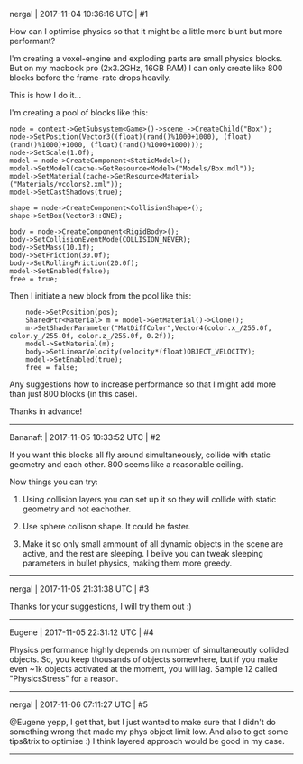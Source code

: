 nergal | 2017-11-04 10:36:16 UTC | #1

How can I optimise physics so that it might be a little more blunt but more performant? 

I'm creating a voxel-engine and exploding parts are small physics blocks. But on my macbook pro (2x3.2GHz, 16GB RAM) I can only create like 800 blocks before the frame-rate drops heavily.

This is how I do it...

I'm creating a pool of blocks like this:

    node = context->GetSubsystem<Game>()->scene_->CreateChild("Box");
    node->SetPosition(Vector3((float)(rand()%1000+1000), (float)(rand()%1000)+1000, (float)(rand()%1000+1000)));
    node->SetScale(1.0f);
    model = node->CreateComponent<StaticModel>();
    model->SetModel(cache->GetResource<Model>("Models/Box.mdl"));
    model->SetMaterial(cache->GetResource<Material>("Materials/vcolors2.xml"));
    model->SetCastShadows(true);

    shape = node->CreateComponent<CollisionShape>();
    shape->SetBox(Vector3::ONE);

    body = node->CreateComponent<RigidBody>();
    body->SetCollisionEventMode(COLLISION_NEVER);
    body->SetMass(10.1f);
    body->SetFriction(30.0f);
    body->SetRollingFriction(20.0f);
    model->SetEnabled(false);
    free = true;

Then I initiate a new block from the pool like this:
   
        node->SetPosition(pos);
        SharedPtr<Material> m = model->GetMaterial()->Clone();
        m->SetShaderParameter("MatDiffColor",Vector4(color.x_/255.0f, color.y_/255.0f, color.z_/255.0f, 0.2f));
        model->SetMaterial(m);
        body->SetLinearVelocity(velocity*(float)OBJECT_VELOCITY);
        model->SetEnabled(true);
        free = false;

Any suggestions how to increase performance so that I might add more than just 800 blocks (in this case).

Thanks in advance!

-------------------------

Bananaft | 2017-11-05 10:33:52 UTC | #2

If you want this blocks all fly around simultaneously, collide with static geometry and each other. 800 seems like a reasonable ceiling.

Now things you can try:

1) Using collision layers you can set up it so they will collide with static geometry and not eachother.

2) Use sphere collison shape. It could be faster.

3) Make it so only small ammount of all dynamic objects in the scene are active, and the rest are sleeping. I belive you can tweak sleeping parameters in bullet physics, making them more greedy.

-------------------------

nergal | 2017-11-05 21:31:38 UTC | #3

Thanks for your suggestions, I will try them out :)

-------------------------

Eugene | 2017-11-05 22:31:12 UTC | #4

Physics performance highly depends on number of simultaneoutly collided objects.
So, you keep thousands of objects somewhere, but if you make even ~1k objects activated at the moment, you will lag. Sample 12 called "PhysicsStress" for a reason.

-------------------------

nergal | 2017-11-06 07:11:27 UTC | #5

@Eugene yepp, I get that, but I just wanted to make sure that I didn't do something wrong that made my phys object limit low. And also to get some tips&trix to optimise :) I think layered approach would be good in my case.

-------------------------

